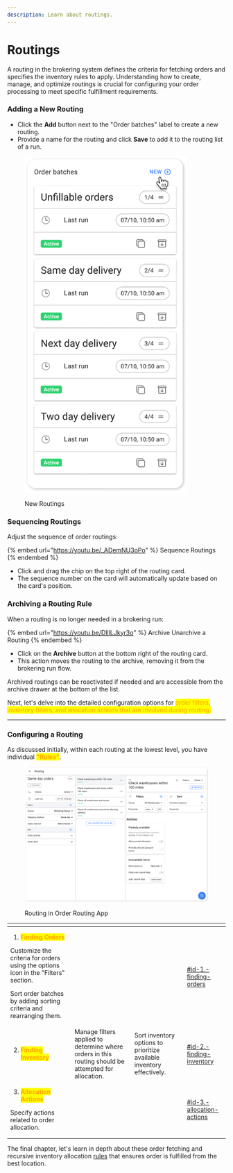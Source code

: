 ```yaml
---
description: Learn about routings.
---
```


# Routings

A routing in the brokering system defines the criteria for fetching orders and specifies the inventory rules to apply. Understanding how to create, manage, and optimize routings is crucial for configuring your order processing to meet specific fulfillment requirements.

### Adding a New Routing

* Click the **Add** button next to the "Order batches" label to create a new routing.
* Provide a name for the routing and click **Save** to add it to the routing list of a run.

<figure><img src="../.gitbook/assets/Order Batches.png" alt="" width="375"><figcaption><p>New Routings</p></figcaption></figure>

### Sequencing Routings

Adjust the sequence of order routings:

{% embed url="https://youtu.be/_ADemNU3oPo" %}
Sequence Routings
{% endembed %}

* Click and drag the chip on the top right of the routing card.
* The sequence number on the card will automatically update based on the card's position.

### Archiving a Routing Rule

When a routing is no longer needed in a brokering run:

{% embed url="https://youtu.be/DIllLJkyr3o" %}
Archive Unarchive a Routing
{% endembed %}

* Click on the **Archive** button at the bottom right of the routing card.
* This action moves the routing to the archive, removing it from the brokering run flow.

Archived routings can be reactivated if needed and are accessible from the archive drawer at the bottom of the list.

Next, let's delve into the detailed configuration options for <mark style="color:orange;">order filters, inventory filters, and allocation actions that are involved during routing.</mark>

***

### Configuring a Routing

As discussed initially, within each routing at the lowest level, you have individual <mark style="color:orange;">**"Rules"**</mark>.

<figure><img src="../.gitbook/assets/Routings.png" alt=""><figcaption><p>Routing in Order Routing App</p></figcaption></figure>

<table data-view="cards"><thead><tr><th></th><th></th><th></th><th data-hidden data-card-target data-type="content-ref"></th></tr></thead><tbody><tr><td><ol><li><mark style="color:orange;"><strong>Finding Orders</strong></mark></li></ol><p>Customize the criteria for orders using the options icon in the "Filters" section.</p><p></p><p>Sort order batches by adding sorting criteria and rearranging them.</p></td><td></td><td></td><td><a href="rules.md#id-1.-finding-orders">#id-1.-finding-orders</a></td></tr><tr><td><ol start="2"><li><mark style="color:orange;"><strong>Finding Inventory</strong></mark></li></ol></td><td>Manage filters applied to determine where orders in this routing should be attempted for allocation.</td><td>Sort inventory options to prioritize available inventory effectively.</td><td><a href="rules.md#id-2.-finding-inventory">#id-2.-finding-inventory</a></td></tr><tr><td><ol start="3"><li><mark style="color:orange;"><strong>Allocation Actions</strong></mark></li></ol><p>Specify actions related to order allocation.</p><p></p></td><td></td><td></td><td><a href="rules.md#id-3.-allocation-actions">#id-3.-allocation-actions</a></td></tr></tbody></table>

The final chapter, let's learn in depth about these order fetching and recursive inventory allocation [rules](rules.md) that ensures order is fulfilled from the best location.
